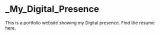 # _My_Digital_Presence
This is a portfolio website showing my Digital presence.
Find the resume here.

